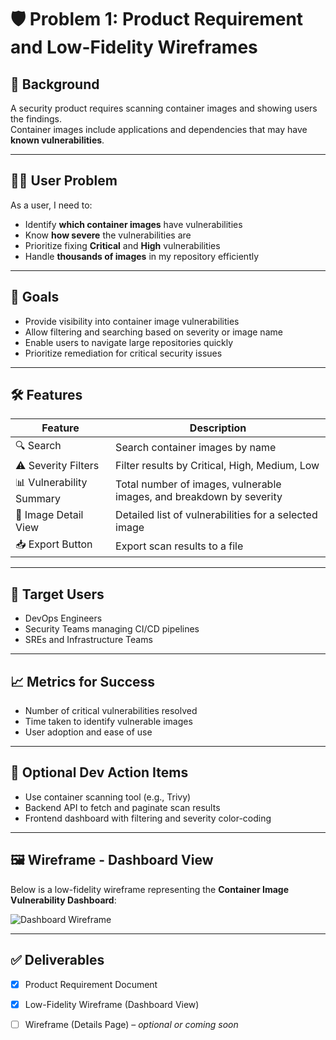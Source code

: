 # 🛡️ Problem 1: Product Requirement and Low-Fidelity Wireframes

## 📘 Background

A security product requires scanning container images and showing users the findings.  
Container images include applications and dependencies that may have **known vulnerabilities**.

---

## 🧑‍💻 User Problem

As a user, I need to:

- Identify **which container images** have vulnerabilities
- Know **how severe** the vulnerabilities are
- Prioritize fixing **Critical** and **High** vulnerabilities
- Handle **thousands of images** in my repository efficiently

---

## 🎯 Goals

- Provide visibility into container image vulnerabilities
- Allow filtering and searching based on severity or image name
- Enable users to navigate large repositories quickly
- Prioritize remediation for critical security issues

---

## 🛠 Features

| Feature                          | Description                                                                 |
|----------------------------------|-----------------------------------------------------------------------------|
| 🔍 Search                        | Search container images by name                                            |
| ⚠️ Severity Filters              | Filter results by Critical, High, Medium, Low                              |
| 📊 Vulnerability Summary         | Total number of images, vulnerable images, and breakdown by severity       |
| 📄 Image Detail View             | Detailed list of vulnerabilities for a selected image                      |
| 📥 Export Button                 | Export scan results to a file                                              |

---

## 🧪 Target Users

- DevOps Engineers
- Security Teams managing CI/CD pipelines
- SREs and Infrastructure Teams

---

## 📈 Metrics for Success

- Number of critical vulnerabilities resolved
- Time taken to identify vulnerable images
- User adoption and ease of use

---

## 🔧 Optional Dev Action Items

- Use container scanning tool (e.g., Trivy)
- Backend API to fetch and paginate scan results
- Frontend dashboard with filtering and severity color-coding

---

## 🖼️ Wireframe - Dashboard View

Below is a low-fidelity wireframe representing the **Container Image Vulnerability Dashboard**:

![Dashboard Wireframe](./dashboard-wireframe.png)

---

## ✅ Deliverables

- [x] Product Requirement Document
- [x] Low-Fidelity Wireframe (Dashboard View)
- [ ] Wireframe (Details Page) – *optional or coming soon*

